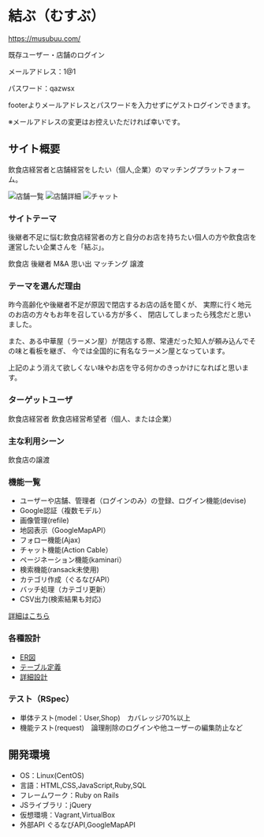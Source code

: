 # 結ぶ（むすぶ）
https://musubuu.com/

既存ユーザー・店舗のログイン

メールアドレス：1@1

パスワード：qazwsx

footerよりメールアドレスとパスワードを入力せずにゲストログインできます。

※メールアドレスの変更はお控えいただければ幸いです。


## サイト概要
飲食店経営者と店舗経営をしたい（個人,企業）のマッチングプラットフォーム。

![店舗一覧](https://user-images.githubusercontent.com/59648368/94983083-83c7f200-057a-11eb-8d06-9aa23e21e0d2.png)
![店舗詳細](https://user-images.githubusercontent.com/59648368/94983089-87f40f80-057a-11eb-9275-06ae2eb8dc0c.png)
![チャット](https://user-images.githubusercontent.com/59648368/94983090-89bdd300-057a-11eb-9bf5-a5eb3437c776.png)
### サイトテーマ
後継者不足に悩む飲食店経営者の方と自分のお店を持ちたい個人の方や飲食店を運営したい企業さんを「結ぶ」。

飲食店
後継者
M&A
思い出
マッチング
譲渡

### テーマを選んだ理由
昨今高齢化や後継者不足が原因で閉店するお店の話を聞くが、
実際に行く地元のお店の方々もお年を召している方が多く、
閉店してしまったら残念だと思いました。

また、ある中華屋（ラーメン屋）が閉店する際、常連だった知人が頼み込んでその味と看板を継ぎ、
今では全国的に有名なラーメン屋となっています。

上記のよう消えて欲しくない味やお店を守る何かのきっかけになればと思います。

### ターゲットユーザ
飲食店経営者
飲食店経営希望者（個人、または企業）

### 主な利用シーン
飲食店の譲渡

### 機能一覧
- ユーザーや店舗、管理者（ログインのみ）の登録、ログイン機能(devise)
- Google認証（複数モデル）
- 画像管理(refile)
- 地図表示（GoogleMapAPI）
- フォロー機能(Ajax)
- チャット機能(Action Cable）
- ページネーション機能(kaminari）
- 検索機能(ransack未使用)
- カテゴリ作成（ぐるなびAPI）
- バッチ処理（カテゴリ更新）
- CSV出力(検索結果も対応)

[詳細はこちら](https://docs.google.com/spreadsheets/d/1lmwajsESFuNPbFwBXMTSVjh6C8d50j1PClmK3fSbwSs/edit?usp=sharing)

### 各種設計
- [ER図](https://drive.google.com/file/d/1plkLw5cj3sMJiV1y1R3QZvYrSiUya2mN/view?usp=sharing)
- [テーブル定義](https://drive.google.com/file/d/1Rdjfk6PzsaxTycq3DeyiGYXFabcoZqnU/view?usp=sharing)
- [詳細設計](https://docs.google.com/spreadsheets/d/14ZGLn75VAoGgxCy_y-yxxbSmJ99ZkNlCJRu6S0YxU2c/edit?usp=sharing)


### テスト（RSpec）
- 単体テスト(model：User,Shop)　カバレッジ70%以上
- 機能テスト(request)　論理削除のログインや他ユーザーの編集防止など

## 開発環境
- OS：Linux(CentOS)
- 言語：HTML,CSS,JavaScript,Ruby,SQL
- フレームワーク：Ruby on Rails
- JSライブラリ：jQuery
- 仮想環境：Vagrant,VirtualBox
- 外部API ぐるなびAPI,GoogleMapAPI
